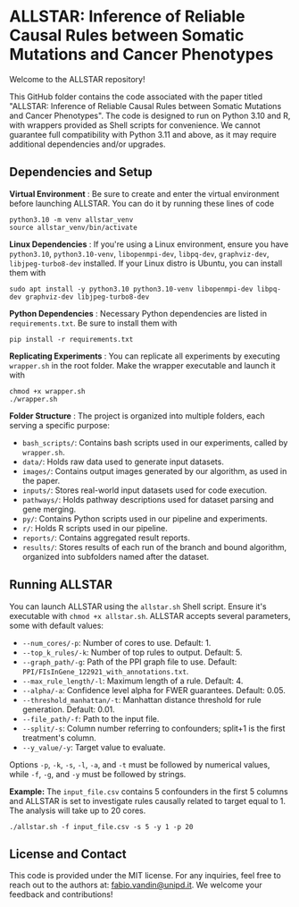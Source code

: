 
# ALLSTAR: Inference of Reliable Causal Rules between Somatic Mutations and Cancer Phenotypes

Welcome to the ALLSTAR repository! 

This GitHub folder contains the code associated with the paper titled "ALLSTAR: Inference of Reliable Causal Rules between Somatic Mutations and Cancer Phenotypes". The code is designed to run on Python 3.10 and R, with wrappers provided as Shell scripts for convenience. We cannot guarantee full compatibility with Python 3.11 and above, as it may require additional dependencies and/or upgrades.

## Dependencies and Setup

**Virtual Environment** : Be sure to create and enter the virtual environment before launching ALLSTAR. You can do it by running these lines of code

```
python3.10 -m venv allstar_venv
source allstar_venv/bin/activate
```

**Linux Dependencies** : If you're using a Linux environment, ensure you have `python3.10`, `python3.10-venv`, `libopenmpi-dev`, `libpq-dev`, `graphviz-dev`, `libjpeg-turbo8-dev` installed. If your Linux distro is Ubuntu, you can install them with

```
sudo apt install -y python3.10 python3.10-venv libopenmpi-dev libpq-dev graphviz-dev libjpeg-turbo8-dev
```

**Python Dependencies** : Necessary Python dependencies are listed in `requirements.txt`. Be sure to install them with

```
pip install -r requirements.txt
```

**Replicating Experiments** : You can replicate all experiments by executing `wrapper.sh` in the root folder. Make the wrapper executable and launch it with

```
chmod +x wrapper.sh
./wrapper.sh
```

**Folder Structure** : The project is organized into multiple folders, each serving a specific purpose:

* `bash_scripts/`: Contains bash scripts used in our experiments, called by `wrapper.sh`.
* `data/`: Holds raw data used to generate input datasets.
* `images/`: Contains output images generated by our algorithm, as used in the paper.
* `inputs/`: Stores real-world input datasets used for code execution.
* `pathways/`: Holds pathway descriptions used for dataset parsing and gene merging.
* `py/`: Contains Python scripts used in our pipeline and experiments.
* `r/`: Holds R scripts used in our pipeline.
* `reports/`: Contains aggregated result reports.
* `results/`: Stores results of each run of the branch and bound algorithm, organized into subfolders named after the dataset.

## Running ALLSTAR

You can launch ALLSTAR using the `allstar.sh` Shell script. Ensure it's executable with `chmod +x allstar.sh`. ALLSTAR accepts several parameters, some with default values:

* `--num_cores/-p`: Number of cores to use. Default: 1.
* `--top_k_rules/-k`: Number of top rules to output. Default: 5.
* `--graph_path/-g`: Path of the PPI graph file to use. Default: `PPI/FIsInGene_122921_with_annotations.txt`.
* `--max_rule_length/-l`: Maximum length of a rule. Default: 4.
* `--alpha/-a`: Confidence level alpha for FWER guarantees. Default: 0.05.
* `--threshold_manhattan/-t`: Manhattan distance threshold for rule generation. Default: 0.01.
* `--file_path/-f`: Path to the input file.
* `--split/-s`: Column number referring to confounders; split+1 is the first treatment's column.
* `--y_value/-y`: Target value to evaluate.

Options `-p`, `-k`, `-s`, `-l`, `-a`, and `-t` must be followed by numerical values, while `-f`, `-g`, and `-y` must be followed by strings.

**Example:** The `input_file.csv` contains 5 confounders in the first 5 columns and ALLSTAR is set to investigate rules causally related to target equal to 1. The analysis will take up to 20 cores.

```
./allstar.sh -f input_file.csv -s 5 -y 1 -p 20
```

## License and Contact

This code is provided under the MIT license. For any inquiries, feel free to reach out to the authors at: [fabio.vandin@unipd.it](). We welcome your feedback and contributions!
